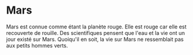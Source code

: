 # Mars

Mars est connue comme étant la planète rouge. Elle est rouge car elle est
recouverte de rouille. Des scientifiques pensent que l'eau et la vie ont un jour
existé sur Mars. Quoiqu'il en soit, la vie sur Mars ne ressemblait pas aux
petits hommes verts.
